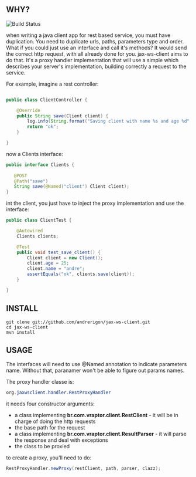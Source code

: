 ## WHY?

![Build Status](https://secure.travis-ci.org/andrerigon/vraptor-client.png)

when writing a java client app for rest based service, you must have duplication.
You need to duplicate urls, paths, parameters type and order.
What if you could just use an interface and call it's methods?
It would send the correct http request, with all already done for you.
jax-ws-client aims to do that. It's a proxy handler implementation that will use a simple
which describes your server's implementation, building correctly a request to the service.

For example, imagine a rest controller:

```java

public class ClientController {

    @Override
    public String save(Client client) {
		log.info(String.format("Saving client with name %s and age %d", client.name, client.age));
		return "ok";
	}

}
```

now a Clients interface:

```java
public interface Clients {
    
   @POST
   @Path("save")
   String save(@Named("client") Client client);
}
```

int the client, you just have to inject the proxy implementation and use the interface:

```java
public class ClientTest {

    @Autowired
    Clients clients;

    @Test
	public void test_save_client() {
		Client client = new Client();
		client.age = 25;
		client.name = "andre";
		assertEquals("ok", clients.save(client));
	}

}
```

## INSTALL

<pre>
<code>git clone git://github.com/andrerigon/jax-ws-client.git
cd jax-ws-client
mvn install</code>
</pre>

## USAGE


The interfaces will need to use @Named annotation to indicate parameters name. Without that, paranamer won't be able to figure out params names.


The proxy handler classe is:

```java
org.jaxwsclient.handler.RestProxyHandler
```

it needs four constructor arguments:

* a class implementing **br.com.vraptor.client.RestClient** - it will be in charge of doing the http requests
* the base path for the request
* a class implementing **br.com.vraptor.client.ResultParser** - it will parse the response and deal with exceptions
* the class to be proxied

to create a proxy, you'll need to do:

```java
RestProxyHandler.newProxy(restClient, path, parser, clazz);
```

